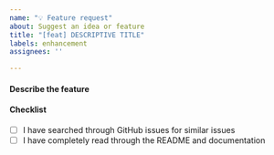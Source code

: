 ```yaml
---
name: "💡 Feature request"
about: Suggest an idea or feature
title: "[feat] DESCRIPTIVE TITLE"
labels: enhancement
assignees: ''

---
```


#### Describe the feature

<!-- Include a usage example of the feature. If the feature is currently possible with a workaround, include that too. -->

#### Checklist

- [ ] I have searched through GitHub issues for similar issues
- [ ] I have completely read through the README and documentation
